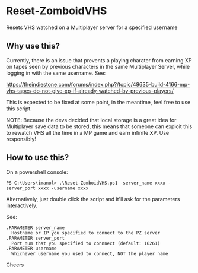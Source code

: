 # Reset-ZomboidVHS
Resets VHS watched on a Multiplayer server for a specified username 

Why use this?
--
Currently, there is an issue that prevents a playing charater from earning XP on tapes seen by previous characters in the same Multiplayer Server, while logging in with the same username. See:

https://theindiestone.com/forums/index.php?/topic/49635-build-4166-mp-vhs-tapes-do-not-give-xp-if-already-watched-by-previous-players/

This is expected to be fixed at some point, in the meantime, feel free to use this script.

NOTE: Because the devs decided that local storage is a great idea for Multiplayer save data to be stored, this means that someone can exploit this to rewatch VHS all the time in a MP game and earn infinite XP. Use responsibly!

How to use this?
--
On a powershell console:

```
PS C:\Users\imanol> .\Reset-ZomboidVHS.ps1 -server_name xxxx -server_port xxxx -username xxxx
```

Alternatively, just double click the script and it'll ask for the parameters interactively.

See:
```
.PARAMETER server_name
  Hostname or IP you specified to connect to the PZ server
.PARAMETER server_port
  Port num that you specified to connnect (default: 16261)
.PARAMETER username
  Whichever username you used to connect, NOT the player name
```

Cheers
